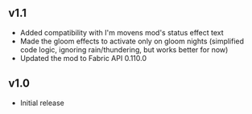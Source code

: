 ## v1.1
+ Added compatibility with I'm movens mod's status effect text
+ Made the gloom effects to activate only on gloom nights (simplified code logic, ignoring rain/thundering, but works better for now)
+ Updated the mod to Fabric API 0.110.0

## v1.0
+ Initial release